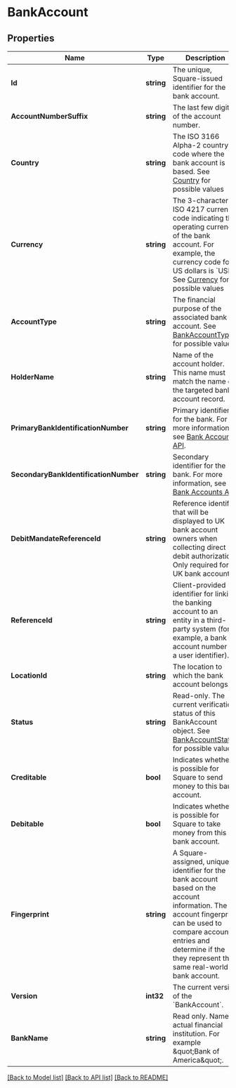 # BankAccount

## Properties
Name | Type | Description | Notes
------------ | ------------- | ------------- | -------------
**Id** | **string** | The unique, Square-issued identifier for the bank account. | [default to null]
**AccountNumberSuffix** | **string** | The last few digits of the account number. | [default to null]
**Country** | **string** | The ISO 3166 Alpha-2 country code where the bank account is based. See [Country](#type-country) for possible values | [default to null]
**Currency** | **string** | The 3-character ISO 4217 currency code indicating the operating currency of the bank account. For example, the currency code for US dollars is &#x60;USD&#x60;. See [Currency](#type-currency) for possible values | [default to null]
**AccountType** | **string** | The financial purpose of the associated bank account. See [BankAccountType](#type-bankaccounttype) for possible values | [default to null]
**HolderName** | **string** | Name of the account holder. This name must match the name  on the targeted bank account record. | [default to null]
**PrimaryBankIdentificationNumber** | **string** | Primary identifier for the bank. For more information, see  [Bank Accounts API](https://developer.squareup.com/docs/docs/bank-accounts-api). | [default to null]
**SecondaryBankIdentificationNumber** | **string** | Secondary identifier for the bank. For more information, see  [Bank Accounts API](https://developer.squareup.com/docs/docs/bank-accounts-api). | [optional] [default to null]
**DebitMandateReferenceId** | **string** | Reference identifier that will be displayed to UK bank account owners when collecting direct debit authorization. Only required for UK bank accounts. | [optional] [default to null]
**ReferenceId** | **string** | Client-provided identifier for linking the banking account to an entity in a third-party system (for example, a bank account number or a user identifier). | [optional] [default to null]
**LocationId** | **string** | The location to which the bank account belongs. | [optional] [default to null]
**Status** | **string** | Read-only. The current verification status of this BankAccount object. See [BankAccountStatus](#type-bankaccountstatus) for possible values | [default to null]
**Creditable** | **bool** | Indicates whether it is possible for Square to send money to this bank account. | [default to null]
**Debitable** | **bool** | Indicates whether it is possible for Square to take money from this  bank account. | [default to null]
**Fingerprint** | **string** | A Square-assigned, unique identifier for the bank account based on the account information. The account fingerprint can be used to compare account entries and determine if the they represent the same real-world bank account. | [optional] [default to null]
**Version** | **int32** | The current version of the &#x60;BankAccount&#x60;. | [optional] [default to null]
**BankName** | **string** | Read only. Name of actual financial institution.  For example \&quot;Bank of America\&quot;. | [optional] [default to null]

[[Back to Model list]](../README.md#documentation-for-models) [[Back to API list]](../README.md#documentation-for-api-endpoints) [[Back to README]](../README.md)

